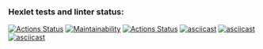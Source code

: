### Hexlet tests and linter status:
[![Actions Status](https://github.com/nvyacheslav/python-project-lvl1/workflows/hexlet-check/badge.svg)](https://github.com/nvyacheslav/python-project-lvl1/actions)
[![Maintainability](https://api.codeclimate.com/v1/badges/a99a88d28ad37a79dbf6/maintainability)](https://codeclimate.com/github/codeclimate/codeclimate/maintainability)
[![Actions Status](https://github.com/nvyacheslav/python-project-lvl1/actions/workflows/python-package.yml/badge.svg)](https://github.com/nvyacheslav/python-project-lvl1/actions)
[![asciicast](https://asciinema.org/a/O7u7vVaqwZBSvjbcYNEht1ecI.svg)](https://asciinema.org/a/O7u7vVaqwZBSvjbcYNEht1ecI)
[![asciicast](https://asciinema.org/a/QdWGmqBTA6XZkX9XbPqR3kyGk.svg)](https://asciinema.org/a/QdWGmqBTA6XZkX9XbPqR3kyGk)
[![asciicast](https://asciinema.org/a/GhtFlbhFyHYkjD0Ei7JhfAFcE.svg)](https://asciinema.org/a/GhtFlbhFyHYkjD0Ei7JhfAFcE)
